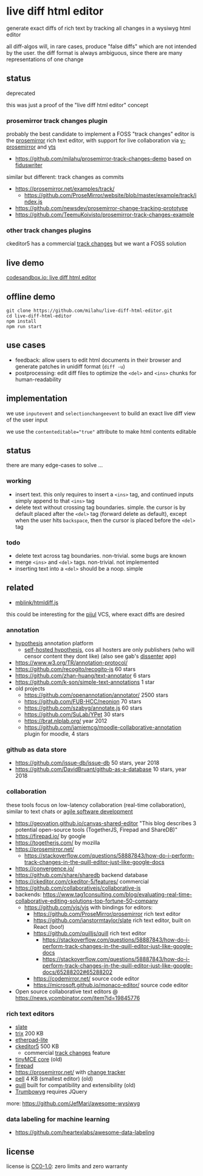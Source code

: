 # live diff html editor

generate exact diffs of rich text
by tracking all changes in a wysiwyg html editor

all diff-algos will, in rare cases, produce "false diffs"
which are not intended by the user.
the diff format is always ambiguous,
since there are many representations of one change

## status

deprecated

this was just a proof of the "live diff html editor" concept

### prosemirror track changes plugin

probably the best candidate
to implement a FOSS "track changes" editor is the
[prosemirror](https://github.com/ProseMirror/prosemirror) rich text editor,
with support for live collaboration via [y-prosemirror](https://github.com/yjs/y-prosemirror)
and [yts](https://github.com/yjs/yjs)

* https://github.com/milahu/prosemirror-track-changes-demo based on [fiduswriter](https://github.com/fiduswriter/fiduswriter/issues/1142)

similar but different: track changes as commits

* https://prosemirror.net/examples/track/
  * https://github.com/ProseMirror/website/blob/master/example/track/index.js
* https://github.com/newsdev/prosemirror-change-tracking-prototype
* https://github.com/TeemuKoivisto/prosemirror-track-changes-example

### other track changes plugins

ckeditor5 has a commercial
[track changes](https://ckeditor.com/docs/ckeditor5/latest/features/collaboration/track-changes/track-changes.html)
but we want a FOSS solution

## live demo

[codesandbox.io: live diff html editor](https://codesandbox.io/s/javascript-live-html-diff-editor-work-in-progress-7045p?file=/src/index.js)

## offline demo

```
git clone https://github.com/milahu/live-diff-html-editor.git
cd live-diff-html-editor
npm install
npm run start
```

## use cases

* feedback: allow users to edit html documents in their browser and generate patches in unidiff format (`diff -u`)
* postprocessing: edit diff files to optimize the `<del>` and `<ins>` chunks for human-readability

## implementation

we use `inputevent` and `selectionchangeevent`
to build an exact live diff view of the user input

we use the `contenteditable="true"` attribute
to make html contents editable

## status

there are many edge-cases to solve ...

### working

* insert text. this only requires to insert a `<ins>` tag, and continued inputs simply append to that `<ins>` tag
* delete text without crossing tag boundaries. simple. the cursor is by default placed after the `<del>` tag (forward delete as default), except when the user hits `backspace`, then the cursor is placed before the `<del>` tag

### todo

* delete text across tag boundaries. non-trivial. some bugs are known
* merge `<ins>` and `<del>` tags. non-trivial. not implemented
* inserting text into a `<del>` should be a noop. simple

## related

* [mblink/htmldiff.js](https://github.com/mblink/htmldiff.js/pull/2)

this could be interesting for the
[pijul](https://pijul.org/posts/2019-04-23-pijul-0.12/#refactoring-of-diff)
VCS, where exact diffs are desired

### annotation

* [hypothesis](https://github.com/hypothesis/h) annotation platform
    * [self-hosted hypothesis](https://web.hypothes.is/blog/mdpi-integrates-hypothesis/), cos all hosters are only publishers (who will censor content they dont like) (also see gab's [dissenter](https://dissenter.com/) app)
* https://www.w3.org/TR/annotation-protocol/
* https://github.com/recogito/recogito-js 60 stars
* https://github.com/zhan-huang/text-annotator 6 stars
* https://github.com/k-son/simple-text-annotations 1 star
* old projects
    * https://github.com/openannotation/annotator/ 2500 stars
    * https://github.com/FUB-HCC/neonion 70 stars
    * https://github.com/szabyg/annotate.js 60 stars
    * https://github.com/SuLab/YPet 30 stars
    * https://brat.nlplab.org/ year 2012
    * https://github.com/jamiemcg/moodle-collaborative-annotation plugin for moodle, 4 stars

### github as data store

* https://github.com/issue-db/issue-db 50 stars, year 2018
* https://github.com/DavidBruant/github-as-a-database 10 stars, year 2018

### collaboration

these tools focus on low-latency collaboration (real-time collaboration),
similar to text chats or
[agile software development](https://en.wikipedia.org/wiki/Agile_software_development)

* https://geovation.github.io/canvas-shared-editor "This blog describes 3 potential open-source tools (TogetherJS, Firepad and ShareDB)"
* https://firepad.io/ by google
* https://togetherjs.com/ by mozilla
* https://prosemirror.net/
    * https://stackoverflow.com/questions/58887843/how-do-i-perform-track-changes-in-the-quill-editor-just-like-google-docs
* https://convergence.io/
* https://github.com/share/sharedb backend database
* https://ckeditor.com/ckeditor-5/features/ commercial
* https://github.com/collaborativejs/collaborative-js
* backends: https://www.tag1consulting.com/blog/evaluating-real-time-collaborative-editing-solutions-top-fortune-50-company
    * https://github.com/yjs/yjs with bindings for editors:
        * https://github.com/ProseMirror/prosemirror rich text editor
        * https://github.com/ianstormtaylor/slate rich text editor, built on React (boo!)
        * https://github.com/quilljs/quill rich text editor
            * https://stackoverflow.com/questions/58887843/how-do-i-perform-track-changes-in-the-quill-editor-just-like-google-docs
            * https://stackoverflow.com/questions/58887843/how-do-i-perform-track-changes-in-the-quill-editor-just-like-google-docs/65288202#65288202
        * https://codemirror.net/ source code editor
        * https://microsoft.github.io/monaco-editor/ source code editor
* Open source collaborative text editors @ https://news.ycombinator.com/item?id=19845776

### rich text editors

* [slate](https://github.com/ianstormtaylor/slate)
* [trix](https://github.com/basecamp/trix) 200 KB
* [etherpad-lite](https://github.com/ether/etherpad-lite)
* [ckeditor5](https://github.com/ckeditor/ckeditor5) 500 KB
    * commercial [track changes](https://ckeditor.com/docs/ckeditor5/latest/features/collaboration/track-changes/track-changes.html) feature
* [tinyMCE core](https://www.tiny.cloud/) (old)
* [firepad](https://firepad.io/examples/#richtext-YCQs8ZL5VM)
* https://prosemirror.net/ with [change tracker](https://prosemirror.net/examples/track/)
* [pell](https://github.com/jaredreich/pell) 4 KB (smallest editor) (old)
* [quill](https://github.com/quilljs/quill) built for compatibility and extensibility (old)
* [Trumbowyg](https://github.com/Alex-D/Trumbowyg) requires JQuery

more: https://github.com/JefMari/awesome-wysiwyg

### data labeling for machine learning

* https://github.com/heartexlabs/awesome-data-labeling

## license

license is [CC0-1.0](LICENSE.txt): zero limits and zero warranty
